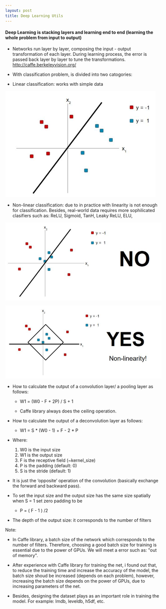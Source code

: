 ```yaml
---
layout: post
title: Deep Learning Utils
---
```


#### Deep Learning is stacking layers and learning end to end (learning the whole problem from input to output) 
- Networks run layer by layer, composing the input - output transformation of each layer. During learning process, the error is passed back layer by layer to tune the transformations. <http://caffe.berkeleyvision.org/>

- With classification problem, is divided into two catogories: 

- Linear classification: works with simple data
 
 ![alt text](/images/linear_class_01.JPG "Linear classification")
 
- Non-linear classification: due to in practice with linearity is not enough for classification. Besides, real-world data requires more sophilicated clasifiers such as: ReLU, Sigmoid, TanH, Leaky ReLU, ELU,
 
 ![alt text](/images/linear_class_02.JPG "Linear classification")
 
 ![alt text](/images/non_linear_class.JPG "Non-linear classification")

- How to calculate the output of a convolution layer/ a pooling layer as follows:

    + W1 = (W0 - F + 2P) / S + 1
    
    + Caffe library always does the ceiling operation.
   
- How to calculate the output of a deconvolution layer as follows:

    + W1 = S * (W0 - 1) + F - 2 * P
    
- Where:

    1. W0 is the input size
    2. W1 is the output size
    3. F is the receptive field (~kernel_size)
    4. P is the padding (default: 0)
    5. S is the stride (default: 1)
    
- It is just the ‘opposite’ operation of the convolution (basically exchange the forward and backward pass).

- To set the input size and the output size has the same size spatially when S = 1 set zero padding to be 

    + P = ( F - 1 ) /2
    
- The depth of the output size: it corresponds to the number of filters   

Note: 

 + In Caffe library, a batch size of the network which corresponds to the number of filters. Therefore, choosing a good batch size for training is essential due to the power of GPUs. We will meet a error such as: "out of memory". 
 
 + After experience with Caffe library for training the net, i found out that, to reduce the training time and increase the accuracy of the model, the batch size shoud be increased (depends on each problem), however, increasing the batch size depends on the power of GPUs, due to increasing parameters of the net. 
 
 + Besides, designing the dataset plays as an important role in training the model. For example: lmdb, leveldb, h5df, etc.

